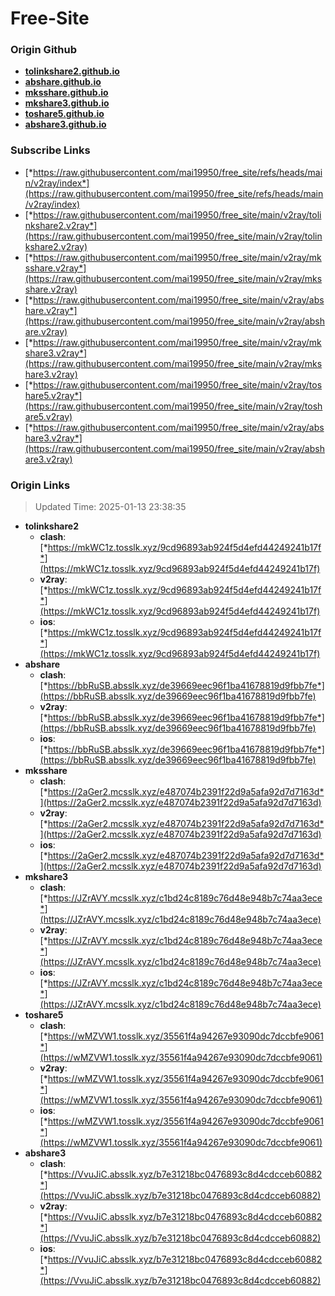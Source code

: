 # Free-Site

### Origin Github

- [**tolinkshare2.github.io**](https://github.com/tolinkshare2/tolinkshare2.github.io)
- [**abshare.github.io**](https://github.com/abshare/abshare.github.io)
- [**mksshare.github.io**](https://github.com/mksshare/mksshare.github.io)
- [**mkshare3.github.io**](https://github.com/mkshare3/mkshare3.github.io)
- [**toshare5.github.io**](https://github.com/toshare5/toshare5.github.io)
- [**abshare3.github.io**](https://github.com/abshare3/abshare3.github.io)

### Subscribe Links

- [*https://raw.githubusercontent.com/mai19950/free_site/refs/heads/main/v2ray/index*](https://raw.githubusercontent.com/mai19950/free_site/refs/heads/main/v2ray/index)
- [*https://raw.githubusercontent.com/mai19950/free_site/main/v2ray/tolinkshare2.v2ray*](https://raw.githubusercontent.com/mai19950/free_site/main/v2ray/tolinkshare2.v2ray)
- [*https://raw.githubusercontent.com/mai19950/free_site/main/v2ray/mksshare.v2ray*](https://raw.githubusercontent.com/mai19950/free_site/main/v2ray/mksshare.v2ray)
- [*https://raw.githubusercontent.com/mai19950/free_site/main/v2ray/abshare.v2ray*](https://raw.githubusercontent.com/mai19950/free_site/main/v2ray/abshare.v2ray)
- [*https://raw.githubusercontent.com/mai19950/free_site/main/v2ray/mkshare3.v2ray*](https://raw.githubusercontent.com/mai19950/free_site/main/v2ray/mkshare3.v2ray)
- [*https://raw.githubusercontent.com/mai19950/free_site/main/v2ray/toshare5.v2ray*](https://raw.githubusercontent.com/mai19950/free_site/main/v2ray/toshare5.v2ray)
- [*https://raw.githubusercontent.com/mai19950/free_site/main/v2ray/abshare3.v2ray*](https://raw.githubusercontent.com/mai19950/free_site/main/v2ray/abshare3.v2ray)

### Origin Links

> Updated Time: 2025-01-13 23:38:35

- **tolinkshare2**
  - **clash**: [*https://mkWC1z.tosslk.xyz/9cd96893ab924f5d4efd44249241b17f*](https://mkWC1z.tosslk.xyz/9cd96893ab924f5d4efd44249241b17f)
  - **v2ray**: [*https://mkWC1z.tosslk.xyz/9cd96893ab924f5d4efd44249241b17f*](https://mkWC1z.tosslk.xyz/9cd96893ab924f5d4efd44249241b17f)
  - **ios**: [*https://mkWC1z.tosslk.xyz/9cd96893ab924f5d4efd44249241b17f*](https://mkWC1z.tosslk.xyz/9cd96893ab924f5d4efd44249241b17f)
- **abshare**
  - **clash**: [*https://bbRuSB.absslk.xyz/de39669eec96f1ba41678819d9fbb7fe*](https://bbRuSB.absslk.xyz/de39669eec96f1ba41678819d9fbb7fe)
  - **v2ray**: [*https://bbRuSB.absslk.xyz/de39669eec96f1ba41678819d9fbb7fe*](https://bbRuSB.absslk.xyz/de39669eec96f1ba41678819d9fbb7fe)
  - **ios**: [*https://bbRuSB.absslk.xyz/de39669eec96f1ba41678819d9fbb7fe*](https://bbRuSB.absslk.xyz/de39669eec96f1ba41678819d9fbb7fe)
- **mksshare**
  - **clash**: [*https://2aGer2.mcsslk.xyz/e487074b2391f22d9a5afa92d7d7163d*](https://2aGer2.mcsslk.xyz/e487074b2391f22d9a5afa92d7d7163d)
  - **v2ray**: [*https://2aGer2.mcsslk.xyz/e487074b2391f22d9a5afa92d7d7163d*](https://2aGer2.mcsslk.xyz/e487074b2391f22d9a5afa92d7d7163d)
  - **ios**: [*https://2aGer2.mcsslk.xyz/e487074b2391f22d9a5afa92d7d7163d*](https://2aGer2.mcsslk.xyz/e487074b2391f22d9a5afa92d7d7163d)
- **mkshare3**
  - **clash**: [*https://JZrAVY.mcsslk.xyz/c1bd24c8189c76d48e948b7c74aa3ece*](https://JZrAVY.mcsslk.xyz/c1bd24c8189c76d48e948b7c74aa3ece)
  - **v2ray**: [*https://JZrAVY.mcsslk.xyz/c1bd24c8189c76d48e948b7c74aa3ece*](https://JZrAVY.mcsslk.xyz/c1bd24c8189c76d48e948b7c74aa3ece)
  - **ios**: [*https://JZrAVY.mcsslk.xyz/c1bd24c8189c76d48e948b7c74aa3ece*](https://JZrAVY.mcsslk.xyz/c1bd24c8189c76d48e948b7c74aa3ece)
- **toshare5**
  - **clash**: [*https://wMZVW1.tosslk.xyz/35561f4a94267e93090dc7dccbfe9061*](https://wMZVW1.tosslk.xyz/35561f4a94267e93090dc7dccbfe9061)
  - **v2ray**: [*https://wMZVW1.tosslk.xyz/35561f4a94267e93090dc7dccbfe9061*](https://wMZVW1.tosslk.xyz/35561f4a94267e93090dc7dccbfe9061)
  - **ios**: [*https://wMZVW1.tosslk.xyz/35561f4a94267e93090dc7dccbfe9061*](https://wMZVW1.tosslk.xyz/35561f4a94267e93090dc7dccbfe9061)
- **abshare3**
  - **clash**: [*https://VvuJiC.absslk.xyz/b7e31218bc0476893c8d4cdcceb60882*](https://VvuJiC.absslk.xyz/b7e31218bc0476893c8d4cdcceb60882)
  - **v2ray**: [*https://VvuJiC.absslk.xyz/b7e31218bc0476893c8d4cdcceb60882*](https://VvuJiC.absslk.xyz/b7e31218bc0476893c8d4cdcceb60882)
  - **ios**: [*https://VvuJiC.absslk.xyz/b7e31218bc0476893c8d4cdcceb60882*](https://VvuJiC.absslk.xyz/b7e31218bc0476893c8d4cdcceb60882)
